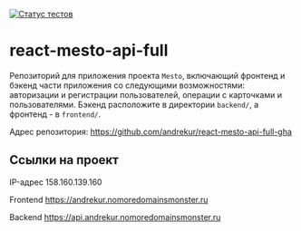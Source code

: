 [![Статус тестов](../../actions/workflows/tests.yml/badge.svg)](../../actions/workflows/tests.yml)

# react-mesto-api-full
Репозиторий для приложения проекта `Mesto`, включающий фронтенд и бэкенд части приложения со следующими возможностями: авторизации и регистрации пользователей, операции с карточками и пользователями. Бэкенд расположите в директории `backend/`, а фронтенд - в `frontend/`. 

Адрес репозитория: https://github.com/andrekur/react-mesto-api-full-gha

## Ссылки на проект

IP-адрес 158.160.139.160

Frontend https://andrekur.nomoredomainsmonster.ru

Backend https://api.andrekur.nomoredomainsmonster.ru

